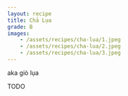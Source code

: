 ```yaml
---
layout: recipe
title: Chả Lụa
grade: B
images:
    - /assets/recipes/cha-lua/1.jpeg
    - /assets/recipes/cha-lua/2.jpeg
    - /assets/recipes/cha-lua/3.jpeg
---
```

aka giò lụa
<!-- stub -->
TODO
<!-- endstub -->